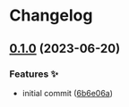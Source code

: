 # Changelog

## [0.1.0](https://github.com/hbstack/contact/compare/v0.0.1...v0.1.0) (2023-06-20)


### Features ✨

* initial commit ([6b6e06a](https://github.com/hbstack/contact/commit/6b6e06ab053905e903cd5b801c9b7585409c543b))
